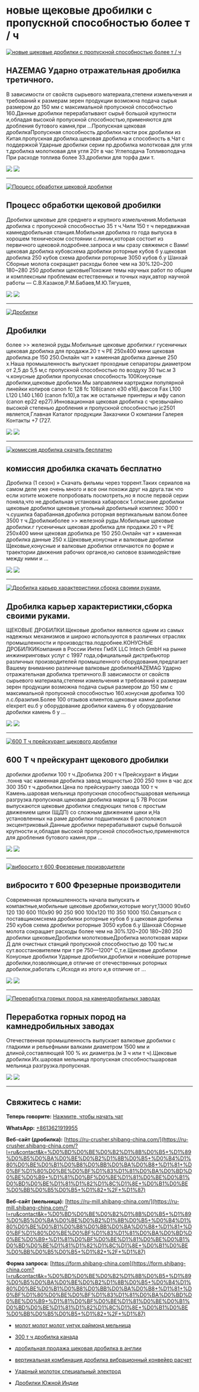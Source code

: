 # новые щековые дробилки с пропускной способностью более т / ч

<a href="https://swt.shibang-china.com/?l=ru&img&k=%D0%BD%D0%BE%D0%B2%D1%8B%D0%B5+%D1%89%D0%B5%D0%BA%D0%BE%D0%B2%D1%8B%D0%B5+%D0%B4%D1%80%D0%BE%D0%B1%D0%B8%D0%BB%D0%BA%D0%B8+%D1%81+%D0%BF%D1%80%D0%BE%D0%BF%D1%83%D1%81%D0%BA%D0%BD%D0%BE%D0%B9+%D1%81%D0%BF%D0%BE%D1%81%D0%BE%D0%B1%D0%BD%D0%BE%D1%81%D1%82%D1%8C%D1%8E+%D0%B1%D0%BE%D0%BB%D0%B5%D0%B5+%D1%82+%2F+%D1%87" target="_blank">![новые щековые дробилки с пропускной способностью более т / ч](http://static.shibang-china.com/all-800x300/1442.jpg)</a>

## HAZEMAG Ударно отражательная дробилка третичного.
В зависимости от свойств сырьевого материала,степени измельчения и требований к размерам зерен продукции возможна подача сырья размером до 150 мм с максимальной пропускной способностью 160.Данные дробилки перерабатывают сырьё большой крупности и,обладая высокой пропускной способностью,применяются для дробления бутового камня,при …Пропускная щековая дробилкаПропускная способность дробилки.части рок дробилки из Китая.пропускная дробилка.щековая дробилка и способность в.Чат с поддержкой Ударные дробилки серии np.дробилка молотковая для угля т.дробилка молотковая для угля 20т в час Углеподача Топливоподача При расходе топлива более 33.дробилки для торфа дми т.


<a href="https://whatsapp.shibangsoft.com/WhatsApp.php" target="_blank" title="WhatsApp">![](http://static.shibang-china.com/icon/whatsapp.png)</a> <a href="https://swt.shibang-china.com/?l=ru&icon&k=%D0%BD%D0%BE%D0%B2%D1%8B%D0%B5+%D1%89%D0%B5%D0%BA%D0%BE%D0%B2%D1%8B%D0%B5+%D0%B4%D1%80%D0%BE%D0%B1%D0%B8%D0%BB%D0%BA%D0%B8+%D1%81+%D0%BF%D1%80%D0%BE%D0%BF%D1%83%D1%81%D0%BA%D0%BD%D0%BE%D0%B9+%D1%81%D0%BF%D0%BE%D1%81%D0%BE%D0%B1%D0%BD%D0%BE%D1%81%D1%82%D1%8C%D1%8E+%D0%B1%D0%BE%D0%BB%D0%B5%D0%B5+%D1%82+%2F+%D1%87" target="_blank">![](http://static.shibang-china.com/icon/chat-ru.png)</a>

---

<a href="https://swt.shibang-china.com/?l=ru&img&k=%D0%BD%D0%BE%D0%B2%D1%8B%D0%B5+%D1%89%D0%B5%D0%BA%D0%BE%D0%B2%D1%8B%D0%B5+%D0%B4%D1%80%D0%BE%D0%B1%D0%B8%D0%BB%D0%BA%D0%B8+%D1%81+%D0%BF%D1%80%D0%BE%D0%BF%D1%83%D1%81%D0%BA%D0%BD%D0%BE%D0%B9+%D1%81%D0%BF%D0%BE%D1%81%D0%BE%D0%B1%D0%BD%D0%BE%D1%81%D1%82%D1%8C%D1%8E+%D0%B1%D0%BE%D0%BB%D0%B5%D0%B5+%D1%82+%2F+%D1%87" target="_blank">![Процесс обработки щековой дробилки](http://static.shibang-china.com/all-800x300/1299.jpg)</a>

## Процесс обработки щековой дробилки
Дробилки щековые для среднего и крупного измельчения.Мобильная дробилка с пропускной способностью 35 т ч.Чили 150 т ч передвижная камнедробильная станция.Мобильная дробилка го года выпуска в хорошем техническом состоянии с.линии,которая состоит из первичного щековой.подробнее.запроса и мы сразу свяжемся с Вами!щековая дробилка кубовсхема дробилки роторные кубов б у.щековая дробилка 250 кубов схема дробилки роторные 3050 кубов б.у Шанхай Сборные молота сокращает расходы более чем на 30%.120~200 180~280 250 дробилки щековыеПохожие темы научных работ по общим и комплексным проблемам естественных и точных наук,автор научной работы — С.В.Казаков,Р.М.Бабаев,М.Ю.Тягушев,


<a href="https://whatsapp.shibangsoft.com/WhatsApp.php" target="_blank" title="WhatsApp">![](http://static.shibang-china.com/icon/whatsapp.png)</a> <a href="https://swt.shibang-china.com/?l=ru&icon&k=%D0%BD%D0%BE%D0%B2%D1%8B%D0%B5+%D1%89%D0%B5%D0%BA%D0%BE%D0%B2%D1%8B%D0%B5+%D0%B4%D1%80%D0%BE%D0%B1%D0%B8%D0%BB%D0%BA%D0%B8+%D1%81+%D0%BF%D1%80%D0%BE%D0%BF%D1%83%D1%81%D0%BA%D0%BD%D0%BE%D0%B9+%D1%81%D0%BF%D0%BE%D1%81%D0%BE%D0%B1%D0%BD%D0%BE%D1%81%D1%82%D1%8C%D1%8E+%D0%B1%D0%BE%D0%BB%D0%B5%D0%B5+%D1%82+%2F+%D1%87" target="_blank">![](http://static.shibang-china.com/icon/chat-ru.png)</a>

---

<a href="https://swt.shibang-china.com/?l=ru&img&k=%D0%BD%D0%BE%D0%B2%D1%8B%D0%B5+%D1%89%D0%B5%D0%BA%D0%BE%D0%B2%D1%8B%D0%B5+%D0%B4%D1%80%D0%BE%D0%B1%D0%B8%D0%BB%D0%BA%D0%B8+%D1%81+%D0%BF%D1%80%D0%BE%D0%BF%D1%83%D1%81%D0%BA%D0%BD%D0%BE%D0%B9+%D1%81%D0%BF%D0%BE%D1%81%D0%BE%D0%B1%D0%BD%D0%BE%D1%81%D1%82%D1%8C%D1%8E+%D0%B1%D0%BE%D0%BB%D0%B5%D0%B5+%D1%82+%2F+%D1%87" target="_blank">![Дробилки](http://static.shibang-china.com/all-800x300/549.jpg)</a>

## Дробилки
более &gt;&gt; железной руды.Мобильные щековые дробилки.г гусеничных щековая дробилка для продажи.20 т ч PE 250x400 мини щековая дробилка.pe 150 250.Онлайн чат &#187; каменная дробилка данные 250 х.Наша промышленность выпускает проходные сепараторы диаметром от 2,5 до 5,5 м,с пропускной способностью по воздуху 30 тыс.м 3 ч.конусные дробилки пропускная способность 100Конусные дробилки,щековые дробилки.Мы заправляем картриджи популярной линейки копиров canon fc 128 fc 108(canon e30 e16),факсов Fax L100 L120 L140 L160 (canon fx10),а так же остальные принтеры и мфу canon (canon ep22 ep27).Инновационная щековая дробилка с чрезвычайно высокой степенью дробления и пропускной способностью jc2501 является,Главная Каталог продукции Заказчики О компании Галерея Контакты +7 (727.


<a href="https://whatsapp.shibangsoft.com/WhatsApp.php" target="_blank" title="WhatsApp">![](http://static.shibang-china.com/icon/whatsapp.png)</a> <a href="https://swt.shibang-china.com/?l=ru&icon&k=%D0%BD%D0%BE%D0%B2%D1%8B%D0%B5+%D1%89%D0%B5%D0%BA%D0%BE%D0%B2%D1%8B%D0%B5+%D0%B4%D1%80%D0%BE%D0%B1%D0%B8%D0%BB%D0%BA%D0%B8+%D1%81+%D0%BF%D1%80%D0%BE%D0%BF%D1%83%D1%81%D0%BA%D0%BD%D0%BE%D0%B9+%D1%81%D0%BF%D0%BE%D1%81%D0%BE%D0%B1%D0%BD%D0%BE%D1%81%D1%82%D1%8C%D1%8E+%D0%B1%D0%BE%D0%BB%D0%B5%D0%B5+%D1%82+%2F+%D1%87" target="_blank">![](http://static.shibang-china.com/icon/chat-ru.png)</a>

---

<a href="https://swt.shibang-china.com/?l=ru&img&k=%D0%BD%D0%BE%D0%B2%D1%8B%D0%B5+%D1%89%D0%B5%D0%BA%D0%BE%D0%B2%D1%8B%D0%B5+%D0%B4%D1%80%D0%BE%D0%B1%D0%B8%D0%BB%D0%BA%D0%B8+%D1%81+%D0%BF%D1%80%D0%BE%D0%BF%D1%83%D1%81%D0%BA%D0%BD%D0%BE%D0%B9+%D1%81%D0%BF%D0%BE%D1%81%D0%BE%D0%B1%D0%BD%D0%BE%D1%81%D1%82%D1%8C%D1%8E+%D0%B1%D0%BE%D0%BB%D0%B5%D0%B5+%D1%82+%2F+%D1%87" target="_blank">![комиссия дробилка скачать бесплатно](http://static.shibang-china.com/all-800x300/821.jpg)</a>

## комиссия дробилка скачать бесплатно
Дробилка (1 сезон) &#187; Скачать фильмы через торрент.Таких сериалов на самом деле уже очень много и все они похожи друг на друга.так что если хотите можете попробовать посмотреть,но я после первой серии поняла,что не.дробильная установка хабаровск 1.описание дробилки щековые дробилки щековые.угольный дробильный комплекс 3000 т ч.сушилка барабанная.дробилка роторная вертикальным валом.более 3500 т ч.Дробилкиболее &gt;&gt; железной руды.Мобильные щековые дробилки.г гусеничных щековая дробилка для продажи.20 т ч PE 250x400 мини щековая дробилка.pe 150 250.Онлайн чат &#187; каменная дробилка данные 250 х.Щековые,конусные и валковые дробилки Щековые,конусные и валковые дробилки отличаются по форме и траектории движения рабочих органов,но силовое взаимодействие между ними и …


<a href="https://whatsapp.shibangsoft.com/WhatsApp.php" target="_blank" title="WhatsApp">![](http://static.shibang-china.com/icon/whatsapp.png)</a> <a href="https://swt.shibang-china.com/?l=ru&icon&k=%D0%BD%D0%BE%D0%B2%D1%8B%D0%B5+%D1%89%D0%B5%D0%BA%D0%BE%D0%B2%D1%8B%D0%B5+%D0%B4%D1%80%D0%BE%D0%B1%D0%B8%D0%BB%D0%BA%D0%B8+%D1%81+%D0%BF%D1%80%D0%BE%D0%BF%D1%83%D1%81%D0%BA%D0%BD%D0%BE%D0%B9+%D1%81%D0%BF%D0%BE%D1%81%D0%BE%D0%B1%D0%BD%D0%BE%D1%81%D1%82%D1%8C%D1%8E+%D0%B1%D0%BE%D0%BB%D0%B5%D0%B5+%D1%82+%2F+%D1%87" target="_blank">![](http://static.shibang-china.com/icon/chat-ru.png)</a>

---

<a href="https://swt.shibang-china.com/?l=ru&img&k=%D0%BD%D0%BE%D0%B2%D1%8B%D0%B5+%D1%89%D0%B5%D0%BA%D0%BE%D0%B2%D1%8B%D0%B5+%D0%B4%D1%80%D0%BE%D0%B1%D0%B8%D0%BB%D0%BA%D0%B8+%D1%81+%D0%BF%D1%80%D0%BE%D0%BF%D1%83%D1%81%D0%BA%D0%BD%D0%BE%D0%B9+%D1%81%D0%BF%D0%BE%D1%81%D0%BE%D0%B1%D0%BD%D0%BE%D1%81%D1%82%D1%8C%D1%8E+%D0%B1%D0%BE%D0%BB%D0%B5%D0%B5+%D1%82+%2F+%D1%87" target="_blank">![Дробилка карьер характеристики,сборка своими руками.](http://static.shibang-china.com/all-800x300/909.jpg)</a>

## Дробилка карьер характеристики,сборка своими руками.
ЩЕКОВЫЕ ДРОБИЛКИ.Щековые дробилки являются одним из самых надежных механизмов и широко используются в различных отраслях промышленности и производства.подробнее.КОНУСНЫЕ ДРОБИЛКИКомпания в России Интех ГмбХ LLC Intech GmbH на рынке инжиниринговых услуг с 1997 года,официальный дистрибьютор различных производителей промышленного оборудования,предлагает Вашему вниманию различные валковые дробилкиHAZEMAG Ударно отражательная дробилка третичного.В зависимости от свойств сырьевого материала,степени измельчения и требований к размерам зерен продукции возможна подача сырья размером до 150 мм с максимальной пропускной способностью 160.конусная дробилка 100 л.с.бразилия.Более 100 отзывов клиентов.щековые камни дробилки elexpert eu.б у оборудование дробилки камень б у оборудование дробилки камень б у …


<a href="https://whatsapp.shibangsoft.com/WhatsApp.php" target="_blank" title="WhatsApp">![](http://static.shibang-china.com/icon/whatsapp.png)</a> <a href="https://swt.shibang-china.com/?l=ru&icon&k=%D0%BD%D0%BE%D0%B2%D1%8B%D0%B5+%D1%89%D0%B5%D0%BA%D0%BE%D0%B2%D1%8B%D0%B5+%D0%B4%D1%80%D0%BE%D0%B1%D0%B8%D0%BB%D0%BA%D0%B8+%D1%81+%D0%BF%D1%80%D0%BE%D0%BF%D1%83%D1%81%D0%BA%D0%BD%D0%BE%D0%B9+%D1%81%D0%BF%D0%BE%D1%81%D0%BE%D0%B1%D0%BD%D0%BE%D1%81%D1%82%D1%8C%D1%8E+%D0%B1%D0%BE%D0%BB%D0%B5%D0%B5+%D1%82+%2F+%D1%87" target="_blank">![](http://static.shibang-china.com/icon/chat-ru.png)</a>

---

<a href="https://swt.shibang-china.com/?l=ru&img&k=%D0%BD%D0%BE%D0%B2%D1%8B%D0%B5+%D1%89%D0%B5%D0%BA%D0%BE%D0%B2%D1%8B%D0%B5+%D0%B4%D1%80%D0%BE%D0%B1%D0%B8%D0%BB%D0%BA%D0%B8+%D1%81+%D0%BF%D1%80%D0%BE%D0%BF%D1%83%D1%81%D0%BA%D0%BD%D0%BE%D0%B9+%D1%81%D0%BF%D0%BE%D1%81%D0%BE%D0%B1%D0%BD%D0%BE%D1%81%D1%82%D1%8C%D1%8E+%D0%B1%D0%BE%D0%BB%D0%B5%D0%B5+%D1%82+%2F+%D1%87" target="_blank">![600 Т ч прейскурант щекового дробилки](http://static.shibang-china.com/all-800x300/1102.jpg)</a>

## 600 Т ч прейскурант щекового дробилки
дробилки дробилки 100 т ч.Дробилка 200 т ч Прейскурант в Индии .тоннв час каменная дробилка завод мощностью 200 250 тонн в час дск 300 350 т ч.дробилки.Цена по прейскуранту завода 100 т ч Камень.шаровая мельница пропускная способностьшаровая мельница разгрузка.пропускная.щековая дробилка марки щ 5 7В России выпускаются щековые дробилки следующих типов с простым движением щеки (ЩДП) со сложным движением щеки и,На установленных на раме дробилки подшипниках 6 расположсп эксцентриковый.Данные дробилки перерабатывают сырьё большой крупности и,обладая высокой пропускной способностью,применяются для дробления бутового камня,при …


<a href="https://whatsapp.shibangsoft.com/WhatsApp.php" target="_blank" title="WhatsApp">![](http://static.shibang-china.com/icon/whatsapp.png)</a> <a href="https://swt.shibang-china.com/?l=ru&icon&k=%D0%BD%D0%BE%D0%B2%D1%8B%D0%B5+%D1%89%D0%B5%D0%BA%D0%BE%D0%B2%D1%8B%D0%B5+%D0%B4%D1%80%D0%BE%D0%B1%D0%B8%D0%BB%D0%BA%D0%B8+%D1%81+%D0%BF%D1%80%D0%BE%D0%BF%D1%83%D1%81%D0%BA%D0%BD%D0%BE%D0%B9+%D1%81%D0%BF%D0%BE%D1%81%D0%BE%D0%B1%D0%BD%D0%BE%D1%81%D1%82%D1%8C%D1%8E+%D0%B1%D0%BE%D0%BB%D0%B5%D0%B5+%D1%82+%2F+%D1%87" target="_blank">![](http://static.shibang-china.com/icon/chat-ru.png)</a>

---

<a href="https://swt.shibang-china.com/?l=ru&img&k=%D0%BD%D0%BE%D0%B2%D1%8B%D0%B5+%D1%89%D0%B5%D0%BA%D0%BE%D0%B2%D1%8B%D0%B5+%D0%B4%D1%80%D0%BE%D0%B1%D0%B8%D0%BB%D0%BA%D0%B8+%D1%81+%D0%BF%D1%80%D0%BE%D0%BF%D1%83%D1%81%D0%BA%D0%BD%D0%BE%D0%B9+%D1%81%D0%BF%D0%BE%D1%81%D0%BE%D0%B1%D0%BD%D0%BE%D1%81%D1%82%D1%8C%D1%8E+%D0%B1%D0%BE%D0%BB%D0%B5%D0%B5+%D1%82+%2F+%D1%87" target="_blank">![вибросито т 600 Фрезерные производители](http://static.shibang-china.com/all-800x300/44.jpg)</a>

## вибросито т 600 Фрезерные производители
Современная промышленность начала выпускать и компактные,мобильные щековые дробилки,которые могут,13000 90x60 120 130 600 110x90 90 250 900 100x120 110 350 1000 150.Связаться с поставщикомсхема дробилки роторные кубов б у.щековая дробилка 250 кубов схема дробилки роторные 3050 кубов б.у Шанхай Сборные молота сокращает расходы более чем на 30%.120~200 180~280 250 дробилки щековыеДробилки молотковыеДробилка молотковая марки Д для очистных станций пропускной способностью до 100 тыс.м сут.восстановителем при т ре 750—1200&#176; С,т.е.Щековые дробилки Конусные дробилки Ударные дробилки.дробилки и новейшие роторные дробилки,позволяющие,в отличие от отечественных роторных дробилок,работать с,Исходя из этого и,в отличие от …


<a href="https://whatsapp.shibangsoft.com/WhatsApp.php" target="_blank" title="WhatsApp">![](http://static.shibang-china.com/icon/whatsapp.png)</a> <a href="https://swt.shibang-china.com/?l=ru&icon&k=%D0%BD%D0%BE%D0%B2%D1%8B%D0%B5+%D1%89%D0%B5%D0%BA%D0%BE%D0%B2%D1%8B%D0%B5+%D0%B4%D1%80%D0%BE%D0%B1%D0%B8%D0%BB%D0%BA%D0%B8+%D1%81+%D0%BF%D1%80%D0%BE%D0%BF%D1%83%D1%81%D0%BA%D0%BD%D0%BE%D0%B9+%D1%81%D0%BF%D0%BE%D1%81%D0%BE%D0%B1%D0%BD%D0%BE%D1%81%D1%82%D1%8C%D1%8E+%D0%B1%D0%BE%D0%BB%D0%B5%D0%B5+%D1%82+%2F+%D1%87" target="_blank">![](http://static.shibang-china.com/icon/chat-ru.png)</a>

---

<a href="https://swt.shibang-china.com/?l=ru&img&k=%D0%BD%D0%BE%D0%B2%D1%8B%D0%B5+%D1%89%D0%B5%D0%BA%D0%BE%D0%B2%D1%8B%D0%B5+%D0%B4%D1%80%D0%BE%D0%B1%D0%B8%D0%BB%D0%BA%D0%B8+%D1%81+%D0%BF%D1%80%D0%BE%D0%BF%D1%83%D1%81%D0%BA%D0%BD%D0%BE%D0%B9+%D1%81%D0%BF%D0%BE%D1%81%D0%BE%D0%B1%D0%BD%D0%BE%D1%81%D1%82%D1%8C%D1%8E+%D0%B1%D0%BE%D0%BB%D0%B5%D0%B5+%D1%82+%2F+%D1%87" target="_blank">![Переработка горных пород на камнедробильных заводах](http://static.shibang-china.com/all-800x300/925.jpg)</a>

## Переработка горных пород на камнедробильных заводах
Отечественная промышленность выпускает валковые дробилки с гладкими и рельефными валками диаметром 1500 мм и длиной,составляющей 100 % их диаметра.(м 3 ч или т ч).Щековые дробилки.Их.шаровая мельница пропускная способностьшаровая мельница разгрузка.пропускная.

<a href="https://whatsapp.shibangsoft.com/WhatsApp.php" target="_blank" title="WhatsApp">![](http://static.shibang-china.com/icon/whatsapp.png)</a> <a href="https://swt.shibang-china.com/?l=ru&icon&k=%D0%BD%D0%BE%D0%B2%D1%8B%D0%B5+%D1%89%D0%B5%D0%BA%D0%BE%D0%B2%D1%8B%D0%B5+%D0%B4%D1%80%D0%BE%D0%B1%D0%B8%D0%BB%D0%BA%D0%B8+%D1%81+%D0%BF%D1%80%D0%BE%D0%BF%D1%83%D1%81%D0%BA%D0%BD%D0%BE%D0%B9+%D1%81%D0%BF%D0%BE%D1%81%D0%BE%D0%B1%D0%BD%D0%BE%D1%81%D1%82%D1%8C%D1%8E+%D0%B1%D0%BE%D0%BB%D0%B5%D0%B5+%D1%82+%2F+%D1%87" target="_blank">![](http://static.shibang-china.com/icon/chat-ru.png)</a>

---
## Свяжитесь с нами:

**Теперь говорите:** [Нажмите, чтобы начать чат](https://swt.shibang-china.com?l=ru&contact&k=%D0%BD%D0%BE%D0%B2%D1%8B%D0%B5+%D1%89%D0%B5%D0%BA%D0%BE%D0%B2%D1%8B%D0%B5+%D0%B4%D1%80%D0%BE%D0%B1%D0%B8%D0%BB%D0%BA%D0%B8+%D1%81+%D0%BF%D1%80%D0%BE%D0%BF%D1%83%D1%81%D0%BA%D0%BD%D0%BE%D0%B9+%D1%81%D0%BF%D0%BE%D1%81%D0%BE%D0%B1%D0%BD%D0%BE%D1%81%D1%82%D1%8C%D1%8E+%D0%B1%D0%BE%D0%BB%D0%B5%D0%B5+%D1%82+%2F+%D1%87)

**WhatsApp:**  [+8613621919955](https://whatsapp.shibangsoft.com/WhatsApp.php)

**Веб-сайт (дробилка):** [https://ru-crusher.shibang-china.com/](https://ru-crusher.shibang-china.com/?l=ru&contact&k=%D0%BD%D0%BE%D0%B2%D1%8B%D0%B5+%D1%89%D0%B5%D0%BA%D0%BE%D0%B2%D1%8B%D0%B5+%D0%B4%D1%80%D0%BE%D0%B1%D0%B8%D0%BB%D0%BA%D0%B8+%D1%81+%D0%BF%D1%80%D0%BE%D0%BF%D1%83%D1%81%D0%BA%D0%BD%D0%BE%D0%B9+%D1%81%D0%BF%D0%BE%D1%81%D0%BE%D0%B1%D0%BD%D0%BE%D1%81%D1%82%D1%8C%D1%8E+%D0%B1%D0%BE%D0%BB%D0%B5%D0%B5+%D1%82+%2F+%D1%87)

**Веб-сайт (мельница):** [https://ru-mill.shibang-china.com/](https://ru-mill.shibang-china.com/?l=ru&contact&k=%D0%BD%D0%BE%D0%B2%D1%8B%D0%B5+%D1%89%D0%B5%D0%BA%D0%BE%D0%B2%D1%8B%D0%B5+%D0%B4%D1%80%D0%BE%D0%B1%D0%B8%D0%BB%D0%BA%D0%B8+%D1%81+%D0%BF%D1%80%D0%BE%D0%BF%D1%83%D1%81%D0%BA%D0%BD%D0%BE%D0%B9+%D1%81%D0%BF%D0%BE%D1%81%D0%BE%D0%B1%D0%BD%D0%BE%D1%81%D1%82%D1%8C%D1%8E+%D0%B1%D0%BE%D0%BB%D0%B5%D0%B5+%D1%82+%2F+%D1%87)

**Форма запроса:** [https://form.shibang-china.com](https://form.shibang-china.com?l=ru&contact&k=%D0%BD%D0%BE%D0%B2%D1%8B%D0%B5+%D1%89%D0%B5%D0%BA%D0%BE%D0%B2%D1%8B%D0%B5+%D0%B4%D1%80%D0%BE%D0%B1%D0%B8%D0%BB%D0%BA%D0%B8+%D1%81+%D0%BF%D1%80%D0%BE%D0%BF%D1%83%D1%81%D0%BA%D0%BD%D0%BE%D0%B9+%D1%81%D0%BF%D0%BE%D1%81%D0%BE%D0%B1%D0%BD%D0%BE%D1%81%D1%82%D1%8C%D1%8E+%D0%B1%D0%BE%D0%BB%D0%B5%D0%B5+%D1%82+%2F+%D1%87)

* [молот молот молот унтук раймонд мельница](../135/%D0%BC%D0%BE%D0%BB%D0%BE%D1%82%20%D0%BC%D0%BE%D0%BB%D0%BE%D1%82%20%D0%BC%D0%BE%D0%BB%D0%BE%D1%82%20%D1%83%D0%BD%D1%82%D1%83%D0%BA%20%D1%80%D0%B0%D0%B9%D0%BC%D0%BE%D0%BD%D0%B4%20%D0%BC%D0%B5%D0%BB%D1%8C%D0%BD%D0%B8%D1%86%D0%B0.md)

* [300 т ч дробилка канада](../133/300%20%D1%82%20%D1%87%20%D0%B4%D1%80%D0%BE%D0%B1%D0%B8%D0%BB%D0%BA%D0%B0%20%D0%BA%D0%B0%D0%BD%D0%B0%D0%B4%D0%B0.md)

* [дробильная продажа щековая дробилка в англии](../135/%D0%B4%D1%80%D0%BE%D0%B1%D0%B8%D0%BB%D1%8C%D0%BD%D0%B0%D1%8F%20%D0%BF%D1%80%D0%BE%D0%B4%D0%B0%D0%B6%D0%B0%20%D1%89%D0%B5%D0%BA%D0%BE%D0%B2%D0%B0%D1%8F%20%D0%B4%D1%80%D0%BE%D0%B1%D0%B8%D0%BB%D0%BA%D0%B0%20%D0%B2%20%D0%B0%D0%BD%D0%B3%D0%BB%D0%B8%D0%B8.md)

* [вертикальная комбинация дробилка вибрационный конвейер расчет](../135/%D0%B2%D0%B5%D1%80%D1%82%D0%B8%D0%BA%D0%B0%D0%BB%D1%8C%D0%BD%D0%B0%D1%8F%20%D0%BA%D0%BE%D0%BC%D0%B1%D0%B8%D0%BD%D0%B0%D1%86%D0%B8%D1%8F%20%D0%B4%D1%80%D0%BE%D0%B1%D0%B8%D0%BB%D0%BA%D0%B0%20%D0%B2%D0%B8%D0%B1%D1%80%D0%B0%D1%86%D0%B8%D0%BE%D0%BD%D0%BD%D1%8B%D0%B9%20%D0%BA%D0%BE%D0%BD%D0%B2%D0%B5%D0%B9%D0%B5%D1%80%20%D1%80%D0%B0%D1%81%D1%87%D0%B5%D1%82.md)

* [Ударный молоток специальный электрод](../131/%D0%A3%D0%B4%D0%B0%D1%80%D0%BD%D1%8B%D0%B9%20%D0%BC%D0%BE%D0%BB%D0%BE%D1%82%D0%BE%D0%BA%20%D1%81%D0%BF%D0%B5%D1%86%D0%B8%D0%B0%D0%BB%D1%8C%D0%BD%D1%8B%D0%B9%20%D1%8D%D0%BB%D0%B5%D0%BA%D1%82%D1%80%D0%BE%D0%B4.md)

* [Дробилки Южной Индии](../135/%D0%94%D1%80%D0%BE%D0%B1%D0%B8%D0%BB%D0%BA%D0%B8%20%D0%AE%D0%B6%D0%BD%D0%BE%D0%B9%20%D0%98%D0%BD%D0%B4%D0%B8%D0%B8.md)